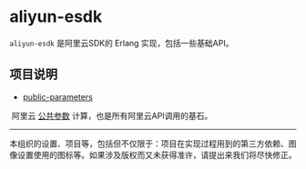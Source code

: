 # aliyun-esdk

`aliyun-esdk` 是阿里云SDK的 Erlang 实现，包括一些基础API。

## 项目说明

- [public-parameters](https://github.com/aliyun-esdk/public-parameters)
  
  阿里云 [公共参数](https://help.aliyun.com/document_detail/29745.html) 计算，也是所有阿里云API调用的基石。

_ _ _

本组织的设置、项目等，包括但不仅限于：项目在实现过程用到的第三方依赖、图像设置使用的图标等。如果涉及版权而又未获得准许，请提出来我们将尽快修正。
